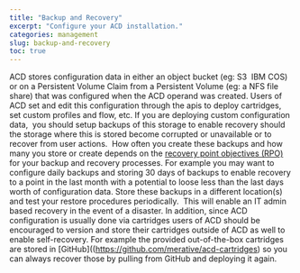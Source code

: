```yaml
---
title: "Backup and Recovery"
excerpt: "Configure your ACD installation."
categories: management
slug: backup-and-recovery
toc: true
---
```


ACD stores configuration data in either an object bucket (eg: S3  IBM COS) or on a Persistent Volume Claim
from a Persistent Volume (eg: a NFS file share) that was configured when the ACD operand was created.
Users of ACD set and edit this configuration through the apis to deploy cartridges, set custom profiles and flow, etc.
If you are deploying custom configuration data,  you should setup backups of this storage to enable recovery should the
storage where this is stored become corrupted or unavailable or to recover from user actions.  How often you create these
backups and how many you store or create depends on the [recovery point objectives (RPO)](https://www.ibm.com/services/business-continuity/rpo) for your backup and recovery processes.
For example you may want to configure daily backups and storing 30 days of backups to enable recovery to a point in the last month with a potential to loose less than the last days worth of configuration data.
Store these backups in a different location(s) and test your restore procedures periodically.  This will enable an IT admin based recovery in the event of a disaster.
In addition, since ACD configuration is usually done via cartridges users of ACD should be encouraged to version and store their cartridges outside of ACD as well to enable self-recovery.
For example the provided out-of-the-box cartridges are stored in [GitHub]((https://github.com/merative/acd-cartridges) so you can always recover those by pulling from GitHub and deploying it again.
